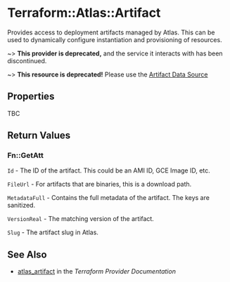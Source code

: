 # Terraform::Atlas::Artifact

Provides access to deployment artifacts managed by Atlas. This
can be used to dynamically configure instantiation and provisioning of
resources.

~> **This provider is deprecated,** and the service it interacts with has been discontinued.

~> **This resource is deprecated!** Please use the
[Artifact Data Source](/docs/providers/terraform-enterprise/d/artifact.html)

## Properties

TBC

## Return Values

### Fn::GetAtt

`Id` - The ID of the artifact. This could be an AMI ID, GCE Image ID, etc.

`FileUrl` - For artifacts that are binaries, this is a download path.

`MetadataFull` - Contains the full metadata of the artifact. The keys are sanitized.

`VersionReal` - The matching version of the artifact.

`Slug` - The artifact slug in Atlas.

## See Also

* [atlas_artifact](https://www.terraform.io/docs/providers/atlas/r/artifact.html) in the _Terraform Provider Documentation_